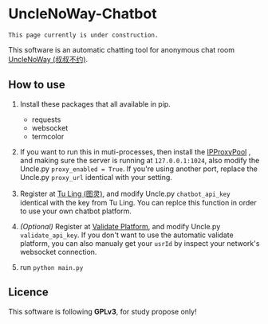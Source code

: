 # UncleNoWay-Chatbot
	This page currently is under construction.
This software is an automatic chatting tool for anonymous chat room [UncleNoWay (叔叔不约)](http://www.unclenoway.com).

## How to use

1. Install these packages that all available in pip.

	- requests
	- websocket
	- termcolor
	
2. If you want to run this in muti-processes, then install the [IPProxyPool](https://github.com/qiyeboy/IPProxyPool) , and making sure the server is running at `127.0.0.1:1024`, also modify the Uncle.py `proxy_enabled = True`. If you're using another port, replace the Uncle.py `proxy_url` identical with your setting.

3. Register at [Tu Ling (图灵)](http://www.tuling123.com), and modify Uncle.py `chatbot_api_key` identical with the key from Tu Ling. You can replce this function in order to use your own chatbot platform.

4. *(Optional)* Register at [Validate Platform](http://www.25531.com), and modify Uncle.py `validate_api_key`. If you don't want to use the automatic validate platform, you can also manualy get your `usrId` by inspect your network's websocket connection.

5. run `python main.py`

## Licence
 This software is following **GPLv3**, for study propose only!